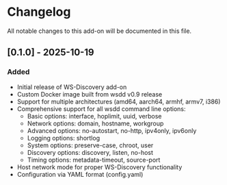 # Changelog

All notable changes to this add-on will be documented in this file.

## [0.1.0] - 2025-10-19

### Added
- Initial release of WS-Discovery add-on
- Custom Docker image built from wsdd v0.9 release
- Support for multiple architectures (amd64, aarch64, armhf, armv7, i386)
- Comprehensive support for all wsdd command line options:
  - Basic options: interface, hoplimit, uuid, verbose
  - Network options: domain, hostname, workgroup
  - Advanced options: no-autostart, no-http, ipv4only, ipv6only
  - Logging options: shortlog
  - System options: preserve-case, chroot, user
  - Discovery options: discovery, listen, no-host
  - Timing options: metadata-timeout, source-port
- Host network mode for proper WS-Discovery functionality
- Configuration via YAML format (config.yaml)
